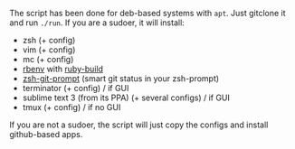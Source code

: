 The script has been done for deb-based systems with `apt`.
Just gitclone it and run `./run`. If you are a sudoer, it will install:
- zsh (+ config)
- vim (+ config)
- mc (+ config)
- [rbenv](https://github.com/rbenv/rbenv) with [ruby-build](https://github.com/rbenv/ruby-build)
- [zsh-git-prompt](https://github.com/olivierverdier/zsh-git-prompt) (smart git status in your zsh-prompt)
- terminator (+ config) / if GUI
- sublime text 3 (from its PPA) (+ several configs) / if GUI
- tmux (+ config) / if no GUI

If you are not a sudoer, the script will just copy the configs and install github-based apps. 
